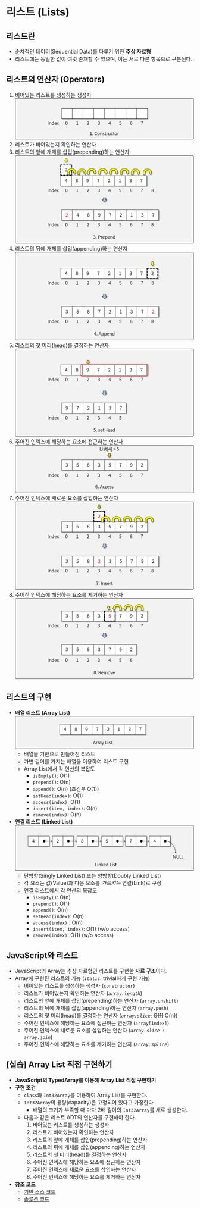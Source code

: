 # 리스트 (Lists)

## 리스트란

- 순차적인 데이터(Sequential Data)를 다루기 위한 **추상 자료형**
- 리스트에는 동일한 값이 여럿 존재할 수 있으며, 이는 서로 다른 항목으로 구분된다.

## 리스트의 연산자 (Operators)

1. 비어있는 리스트를 생성하는 생성자
![constructor](img/1.png)
1. 리스트가 비어있는지 확인하는 연산자
1. 리스트의 앞에 개체를 삽입(prepending)하는 연산자
![prepend](img/2.png)
1. 리스트의 뒤에 개체를 삽입(appending)하는 연산자
![append](img/3.png)
1. 리스트의 첫 머리(head)를 결정하는 연산자
![setHead](img/4.png)
1. 주어진 인덱스에 해당하는 요소에 접근하는 연산자
![access](img/5.png)
1. 주어진 인덱스에 새로운 요소를 삽입하는 연산자
![insert](img/6.png)
1. 주어진 인덱스에 해당하는 요소를 제거하는 연산자
![remove](img/7.png)

## 리스트의 구현

- **배열 리스트 (Array List)**
![Array List](img/8.png)
  - 배열을 기반으로 만들어진 리스트
  - 가변 길이를 가지는 배열을 이용하여 리스트 구현
  - Array List에서 각 연산의 복잡도
    - `isEmpty()`: O(1)
    - `prepend()`: O(n)
    - `append()`: O(n) (조건부 O(1))
    - `setHead(index)`: O(1)
    - `access(index)`: O(1)
    - `insert(item, index)`: O(n)
    - `remove(index)`: O(n)
- **연결 리스트 (Linked List)**
![Linked List](img/9.png)
  - 단방향(Singly Linked List) 또는 양방향(Doubly Linked List)
  - 각 요소는 값(Value)과 다음 요소를 *가르키는* 연결(Link)로 구성
  - 연결 리스트에서 각 연산의 복잡도
    - `isEmpty()`: O(n)
    - `prepend()`: O(1)
    - `append()`: O(n)
    - `setHead(index)`: O(n)
    - `access(index)` : O(n)
    - `insert(item, index)`: O(1) (w/o access)
    - `remove(index)`: O(1) (w/o access)

## JavaScript와 리스트

- JavaScript의 Array는 추상 자료형인 리스트를 구현한 **자료 구조**이다.
- Array에 구현된 리스트의 기능 (*`italic`*: trivial하게 구현 가능)
  - 비어있는 리스트를 생성하는 생성자 (`constructor`)
  - 리스트가 비어있는지 확인하는 연산자 (*`array.length`*)
  - 리스트의 앞에 개체를 삽입(prepending)하는 연산자 (`array.unshift`)
  - 리스트의 뒤에 개체를 삽입(appending)하는 연산자 (`array.push`)
  - 리스트의 첫 머리(head)를 결정하는 연산자 (*`array.slice`*; ~~O(1)~~ O(n))
  - 주어진 인덱스에 해당하는 요소에 접근하는 연산자 (`array[index]`)
  - 주어진 인덱스에 새로운 요소를 삽입하는 연산자 (*`array.slice` + `array.join`*)
  - 주어진 인덱스에 해당하는 요소를 제거하는 연산자 (*`array.splice`*)

## [실습] Array List 직접 구현하기

- **JavaScript의 TypedArray를 이용해 Array List 직접 구현하기**
- **구현 조건**
  - `class`와 `Int32Array`를 이용하여 Array List를 구현한다.
  - `Int32Array`의 용량(capacity)은 고정되어 있다고 가정한다.
    - 배열의 크기가 부족할 때 마다 2배 길이의 `Int32Array`를 새로 생성한다.
  - 다음과 같은 리스트 ADT의 연산자를 구현해야 한다.
    1. 비어있는 리스트를 생성하는 생성자
    1. 리스트가 비어있는지 확인하는 연산자
    1. 리스트의 앞에 개체를 삽입(prepending)하는 연산자
    1. 리스트의 뒤에 개체를 삽입(appending)하는 연산자
    1. 리스트의 첫 머리(head)를 결정하는 연산자
    1. 주어진 인덱스에 해당하는 요소에 접근하는 연산자
    1. 주어진 인덱스에 새로운 요소를 삽입하는 연산자
    1. 주어진 인덱스에 해당하는 요소를 제거하는 연산자
- **참조 코드**
  - [기반 소스 코드](src/before.js)
  - [솔루션 코드](src/after.js)
